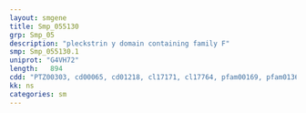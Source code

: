 ```yaml
---
layout: smgene
title: Smp_055130
grp: Smp_05
description: "pleckstrin y domain containing family F"
smp: Smp_055130.1
uniprot: "G4VH72"
length:   894
cdd: "PTZ00303, cd00065, cd01218, cl17171, cl17764, pfam00169, pfam01363, smart00064, smart00233"
kk: ns
categories: sm
---
```

